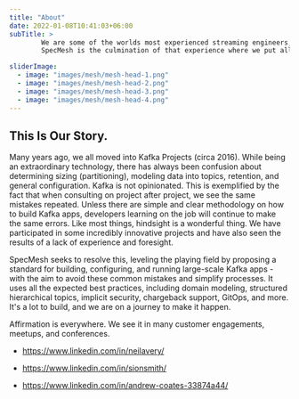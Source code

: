 ```yaml
---
title: "About"
date: 2022-01-08T10:41:03+06:00
subTitle: >
        We are some of the worlds most experienced streaming engineers, we have been in streaming since 2016, worked at Confluent, committers on Apache Kafka, and a combined total of over 50 Kafka projects.
        SpecMesh is the culmination of that experience where we put all that into an OpenSource project, automate it and make your Kafka resources a Data Mesh

sliderImage:
  - image: "images/mesh/mesh-head-1.png"
  - image: "images/mesh/mesh-head-2.png"
  - image: "images/mesh/mesh-head-3.png"
  - image: "images/mesh/mesh-head-4.png"
---
```

## This Is Our Story.

Many years ago, we all moved into Kafka Projects (circa 2016). While being an extraordinary technology, there has always been confusion about determining sizing (partitioning), modeling data into topics, retention, and general configuration. Kafka is not opinionated. This is exemplified by the fact that when consulting on project after project, we see the same mistakes repeated. Unless there are simple and clear methodology on how to build Kafka apps, developers learning on the job will continue to make the same errors. Like most things, hindsight is a wonderful thing. We have participated in some incredibly innovative projects and have also seen the results of a lack of experience and foresight.

SpecMesh seeks to resolve this, leveling the playing field by proposing a standard for building, configuring, and running large-scale Kafka apps - with the aim to avoid these common mistakes and simplify processes. It uses all the expected best practices, including domain modeling, structured hierarchical topics, implicit security, chargeback support, GitOps, and more. It's a lot to build, and we are on a journey to make it happen.

Affirmation is everywhere. We see it in many customer engagements, meetups, and conferences.


- https://www.linkedin.com/in/neilavery/

- https://www.linkedin.com/in/sionsmith/

- https://www.linkedin.com/in/andrew-coates-33874a44/